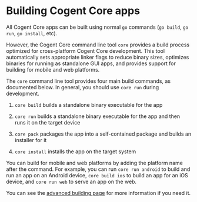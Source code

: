# Building Cogent Core apps

All Cogent Core apps can be built using normal `go` commands (`go build`, `go run`, `go install`, etc).

However, the Cogent Core command line tool `core` provides a build process optimized for cross-platform Cogent Core development. This tool automatically sets appropriate linker flags to reduce binary sizes, optimizes binaries for running as standalone GUI apps, and provides support for building for mobile and web platforms.

The `core` command line tool provides four main build commands, as documented below. In general, you should use `core run` during development.

1. `core build` builds a standalone binary executable for the app

2. `core run` builds a standalone binary executable for the app and then runs it on the target device

3. `core pack` packages the app into a self-contained package and builds an installer for it

4. `core install` installs the app on the target system

You can build for mobile and web platforms by adding the platform name after the command. For example, you can run `core run android` to build and run an app on an Android device, `core build ios` to build an app for an iOS device, and `core run web` to serve an app on the web.

You can see the [advanced building page](../advanced/building) for more information if you need it.
